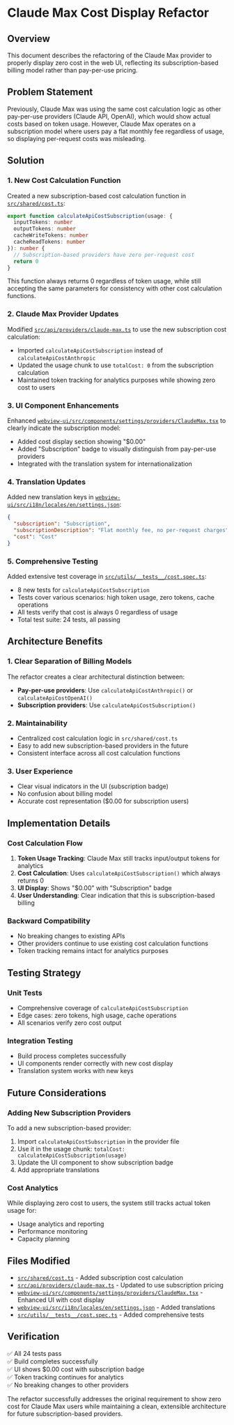 # Claude Max Cost Display Refactor

## Overview

This document describes the refactoring of the Claude Max provider to properly display zero cost in the web UI, reflecting its subscription-based billing model rather than pay-per-use pricing.

## Problem Statement

Previously, Claude Max was using the same cost calculation logic as other pay-per-use providers (Claude API, OpenAI), which would show actual costs based on token usage. However, Claude Max operates on a subscription model where users pay a flat monthly fee regardless of usage, so displaying per-request costs was misleading.

## Solution

### 1. New Cost Calculation Function

Created a new subscription-based cost calculation function in [`src/shared/cost.ts`](../src/shared/cost.ts):

```typescript
export function calculateApiCostSubscription(usage: {
  inputTokens: number
  outputTokens: number
  cacheWriteTokens: number
  cacheReadTokens: number
}): number {
  // Subscription-based providers have zero per-request cost
  return 0
}
```

This function always returns 0 regardless of token usage, while still accepting the same parameters for consistency with other cost calculation functions.

### 2. Claude Max Provider Updates

Modified [`src/api/providers/claude-max.ts`](../src/api/providers/claude-max.ts) to use the new subscription cost calculation:

- Imported `calculateApiCostSubscription` instead of `calculateApiCostAnthropic`
- Updated the usage chunk to use `totalCost: 0` from the subscription calculation
- Maintained token tracking for analytics purposes while showing zero cost to users

### 3. UI Component Enhancements

Enhanced [`webview-ui/src/components/settings/providers/ClaudeMax.tsx`](../webview-ui/src/components/settings/providers/ClaudeMax.tsx) to clearly indicate the subscription model:

- Added cost display section showing "$0.00"
- Added "Subscription" badge to visually distinguish from pay-per-use providers
- Integrated with the translation system for internationalization

### 4. Translation Updates

Added new translation keys in [`webview-ui/src/i18n/locales/en/settings.json`](../webview-ui/src/i18n/locales/en/settings.json):

```json
{
  "subscription": "Subscription",
  "subscriptionDescription": "Flat monthly fee, no per-request charges",
  "cost": "Cost"
}
```

### 5. Comprehensive Testing

Added extensive test coverage in [`src/utils/__tests__/cost.spec.ts`](../src/utils/__tests__/cost.spec.ts):

- 8 new tests for `calculateApiCostSubscription`
- Tests cover various scenarios: high token usage, zero tokens, cache operations
- All tests verify that cost is always 0 regardless of usage
- Total test suite: 24 tests, all passing

## Architecture Benefits

### 1. Clear Separation of Billing Models

The refactor creates a clear architectural distinction between:
- **Pay-per-use providers**: Use `calculateApiCostAnthropic()` or `calculateApiCostOpenAI()`
- **Subscription providers**: Use `calculateApiCostSubscription()`

### 2. Maintainability

- Centralized cost calculation logic in `src/shared/cost.ts`
- Easy to add new subscription-based providers in the future
- Consistent interface across all cost calculation functions

### 3. User Experience

- Clear visual indicators in the UI (subscription badge)
- No confusion about billing model
- Accurate cost representation ($0.00 for subscription users)

## Implementation Details

### Cost Calculation Flow

1. **Token Usage Tracking**: Claude Max still tracks input/output tokens for analytics
2. **Cost Calculation**: Uses `calculateApiCostSubscription()` which always returns 0
3. **UI Display**: Shows "$0.00" with "Subscription" badge
4. **User Understanding**: Clear indication that this is subscription-based billing

### Backward Compatibility

- No breaking changes to existing APIs
- Other providers continue to use existing cost calculation functions
- Token tracking remains intact for analytics purposes

## Testing Strategy

### Unit Tests
- Comprehensive coverage of `calculateApiCostSubscription`
- Edge cases: zero tokens, high usage, cache operations
- All scenarios verify zero cost output

### Integration Testing
- Build process completes successfully
- UI components render correctly with new cost display
- Translation system works with new keys

## Future Considerations

### Adding New Subscription Providers

To add a new subscription-based provider:

1. Import `calculateApiCostSubscription` in the provider file
2. Use it in the usage chunk: `totalCost: calculateApiCostSubscription(usage)`
3. Update the UI component to show subscription badge
4. Add appropriate translations

### Cost Analytics

While displaying zero cost to users, the system still tracks actual token usage for:
- Usage analytics and reporting
- Performance monitoring
- Capacity planning

## Files Modified

- [`src/shared/cost.ts`](../src/shared/cost.ts) - Added subscription cost calculation
- [`src/api/providers/claude-max.ts`](../src/api/providers/claude-max.ts) - Updated to use subscription pricing
- [`webview-ui/src/components/settings/providers/ClaudeMax.tsx`](../webview-ui/src/components/settings/providers/ClaudeMax.tsx) - Enhanced UI with cost display
- [`webview-ui/src/i18n/locales/en/settings.json`](../webview-ui/src/i18n/locales/en/settings.json) - Added translations
- [`src/utils/__tests__/cost.spec.ts`](../src/utils/__tests__/cost.spec.ts) - Added comprehensive tests

## Verification

✅ All 24 tests pass  
✅ Build completes successfully  
✅ UI shows $0.00 cost with subscription badge  
✅ Token tracking continues for analytics  
✅ No breaking changes to other providers  

The refactor successfully addresses the original requirement to show zero cost for Claude Max users while maintaining a clean, extensible architecture for future subscription-based providers.